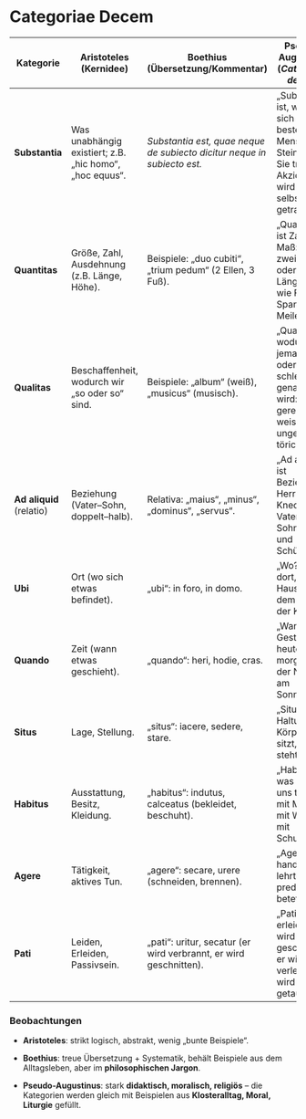 # Categoriae Decem

| Kategorie    | Aristoteles (Kernidee)                               | Boethius (Übersetzung/Kommentar)                               | Pseudo-Augustinus (*Categoriae decem*)                           |
|--------------|------------------------------------------------------|----------------------------------------------------------------|------------------------------------------------------------------|
| **Substantia** | Was unabhängig existiert; z.B. „hic homo“, „hoc equus“. | *Substantia est, quae neque de subiecto dicitur neque in subiecto est.* | „Substanz ist, was für sich selbst besteht, wie Mensch, Stein, Holz. Sie trägt Akzidenzien, wird aber selbst nicht getragen.“ |
| **Quantitas** | Größe, Zahl, Ausdehnung (z.B. Länge, Höhe).          | Beispiele: „duo cubiti“, „trium pedum“ (2 Ellen, 3 Fuß).        | „Quantitas ist Zahl und Maß: einer, zwei, drei; oder Längenmaß, wie Fuß, Spanne, Meile.“ |
| **Qualitas** | Beschaffenheit, wodurch wir „so oder so“ sind.       | Beispiele: „album“ (weiß), „musicus“ (musisch).                 | „Qualität ist, wodurch jemand gut oder schlecht genannt wird: gerecht, weise – oder ungerecht, töricht.“ |
| **Ad aliquid** (relatio) | Beziehung (Vater–Sohn, doppelt–halb).            | Relativa: „maius“, „minus“, „dominus“, „servus“.                | „Ad aliquid ist Beziehung: Herr und Knecht, Vater und Sohn, Lehrer und Schüler.“ |
| **Ubi**      | Ort (wo sich etwas befindet).                        | „ubi“: in foro, in domo.                                        | „Wo? – Hier, dort, im Haus, auf dem Feld, in der Kirche.“        |
| **Quando**   | Zeit (wann etwas geschieht).                         | „quando“: heri, hodie, cras.                                    | „Wann? – Gestern, heute, morgen, in der Nacht, am Sonntag.“      |
| **Situs**    | Lage, Stellung.                                      | „situs“: iacere, sedere, stare.                                 | „Situs ist Haltung des Körpers: er sitzt, liegt, steht, kniet.“  |
| **Habitus**  | Ausstattung, Besitz, Kleidung.                       | „habitus“: indutus, calceatus (bekleidet, beschuht).            | „Habitus ist, was wir an uns tragen: mit Mantel, mit Waffen, mit Schuhen.“ |
| **Agere**    | Tätigkeit, aktives Tun.                              | „agere“: secare, urere (schneiden, brennen).                    | „Agere ist handeln: er lehrt, er predigt, er betet.“              |
| **Pati**     | Leiden, Erleiden, Passivsein.                        | „pati“: uritur, secatur (er wird verbrannt, er wird geschnitten).| „Pati ist erleiden: er wird geschlagen, er wird verletzt, er wird getauft.“ |
### Beobachtungen

- **Aristoteles**: strikt logisch, abstrakt, wenig „bunte Beispiele“.
    
- **Boethius**: treue Übersetzung + Systematik, behält Beispiele aus dem Alltagsleben, aber im **philosophischen Jargon**.
    
- **Pseudo-Augustinus**: stark **didaktisch, moralisch, religiös** – die Kategorien werden gleich mit Beispielen aus **Klosteralltag, Moral, Liturgie** gefüllt.